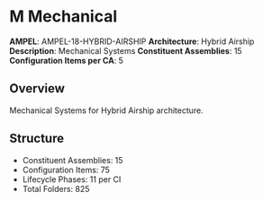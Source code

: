 # M Mechanical

**AMPEL**: AMPEL-18-HYBRID-AIRSHIP
**Architecture**: Hybrid Airship
**Description**: Mechanical Systems
**Constituent Assemblies**: 15
**Configuration Items per CA**: 5

## Overview
Mechanical Systems for Hybrid Airship architecture.

## Structure
- Constituent Assemblies: 15
- Configuration Items: 75
- Lifecycle Phases: 11 per CI
- Total Folders: 825
